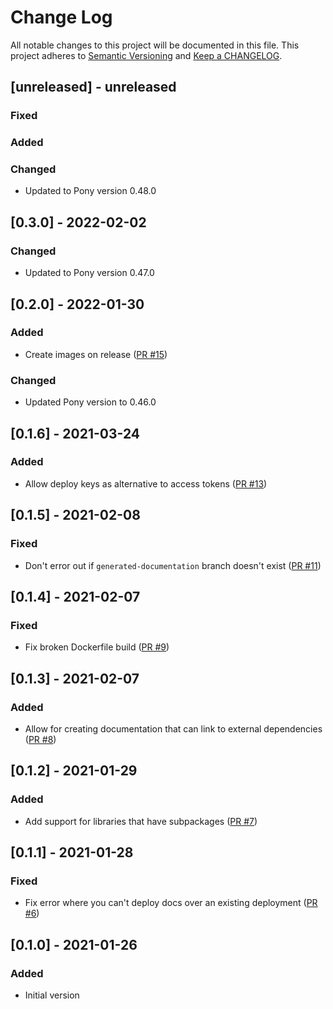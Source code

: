 # Change Log

All notable changes to this project will be documented in this file. This project adheres to [Semantic Versioning](http://semver.org/) and [Keep a CHANGELOG](http://keepachangelog.com/).

## [unreleased] - unreleased

### Fixed


### Added


### Changed

- Updated to Pony version 0.48.0

## [0.3.0] - 2022-02-02

### Changed

- Updated to Pony version 0.47.0

## [0.2.0] - 2022-01-30

### Added

- Create images on release ([PR #15](https://github.com/ponylang/library-documentation-action/pull/15))

### Changed

- Updated Pony version to 0.46.0

## [0.1.6] - 2021-03-24

### Added

- Allow deploy keys as alternative to access tokens ([PR #13](https://github.com/ponylang/library-documentation-action/pull/13))

## [0.1.5] - 2021-02-08

### Fixed

- Don't error out if `generated-documentation` branch doesn't exist ([PR #11](https://github.com/ponylang/library-documentation-action/pull/11))

## [0.1.4] - 2021-02-07

### Fixed

- Fix broken Dockerfile build ([PR #9](https://github.com/ponylang/library-documentation-action/pull/9))

## [0.1.3] - 2021-02-07

### Added

- Allow for creating documentation that can link to external dependencies ([PR #8](https://github.com/ponylang/library-documentation-action/pull/8))

## [0.1.2] - 2021-01-29

### Added

- Add support for libraries that have subpackages ([PR #7](https://github.com/ponylang/library-documentation-action/pull/7))

## [0.1.1] - 2021-01-28

### Fixed

- Fix error where you can't deploy docs over an existing deployment ([PR #6](https://github.com/ponylang/library-documentation-action/pull/6))

## [0.1.0] - 2021-01-26

### Added

- Initial version

